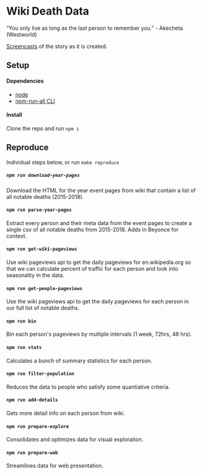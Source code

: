 # Wiki Death Data

“You only live as long as the last person to remember you.” - Akecheta (Westworld)

[Screencasts](https://www.youtube.com/playlist?list=PLsuhXm2zs07JuSfrNentA3DxAbaFO7ay2) of the story as it is created.

## Setup

#### Dependencies

- [node](https://nodejs.org)
- [npm-run-all CLI](https://github.com/mysticatea/npm-run-all)

#### Install

Clone the repo and run `npm i`

## Reproduce

Individual steps below, or run `make reproduce`

##### `npm run download-year-pages`

Download the HTML for the year event pages from wiki that contain a list of all notable deaths (2015-2018).

#### `npm run parse-year-pages`

Extract every person and their meta data from the event pages to create a single csv of all notable deaths from 2015-2018. Adds in Beyonce for context.

#### `npm run get-wiki-pageviews`

Use wiki pageviews api to get the daily pageviews for en.wikipedia.org so that we can calculate percent of traffic for each person and look into seasonality in the data.

#### `npm run get-people-pageviews`

Use the wiki pageviews api to get the daily pageviews for each person in our full list of notable deaths.

#### `npm run bin`

Bin each person's pageviews by multiple intervals (1 week, 72hrs, 48 hrs).

#### `npm run stats`

Calculates a bunch of summary statistics for each person.

#### `npm run filter-population`

Reduces the data to people who satisfy some quantiative criteria.

#### `npm run add-details`

Gets more detail info on each person from wiki.

#### `npm run prepare-explore`

Consolidates and optimizes data for visual exploration.

#### `npm run prepare-web`

Streamlines data for web presentation.
